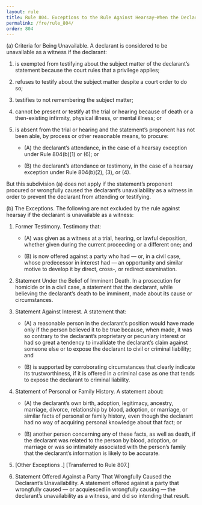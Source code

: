 ```yaml
---
layout: rule
title: Rule 804. Exceptions to the Rule Against Hearsay–When the Declarant Is Unavailable as a Witness
permalink: /fre/rule_804/
order: 804
---
```


(a) Criteria for Being Unavailable. A declarant is considered to be unavailable as a witness if the declarant:


1. is exempted from testifying about the subject matter of the declarant’s statement because the court rules that a privilege applies;


2. refuses to testify about the subject matter despite a court order to do so;


3. testifies to not remembering the subject matter;


4. cannot be present or testify at the trial or hearing because of death or a then-existing infirmity, physical illness, or mental illness; or


5. is absent from the trial or hearing and the statement’s proponent has not been able, by process or other reasonable means, to procure:


    - (A) the declarant’s attendance, in the case of a hearsay exception under Rule 804(b)(1) or (6); or


    - (B) the declarant’s attendance or testimony, in the case of a hearsay exception under Rule 804(b)(2), (3), or (4).


But this subdivision (a) does not apply if the statement’s proponent procured or wrongfully caused the declarant’s unavailability as a witness in order to prevent the declarant from attending or testifying.


(b) The Exceptions. The following are not excluded by the rule against hearsay if the declarant is unavailable as a witness:


1. Former Testimony. Testimony that:


    - (A) was given as a witness at a trial, hearing, or lawful deposition, whether given during the current proceeding or a different one; and


    - (B) is now offered against a party who had — or, in a civil case, whose predecessor in interest had — an opportunity and similar motive to develop it by direct, cross-, or redirect examination.


2. Statement Under the Belief of Imminent Death. In a prosecution for homicide or in a civil case, a statement that the declarant, while believing the declarant’s death to be imminent, made about its cause or circumstances.


3. Statement Against Interest. A statement that:


    - (A) a reasonable person in the declarant’s position would have made only if the person believed it to be true because, when made, it was so contrary to the declarant’s proprietary or pecuniary interest or had so great a tendency to invalidate the declarant’s claim against someone else or to expose the declarant to civil or criminal liability; and


    - (B) is supported by corroborating circumstances that clearly indicate its trustworthiness, if it is offered in a criminal case as one that tends to expose the declarant to criminal liability.


4. Statement of Personal or Family History. A statement about:


    - (A) the declarant’s own birth, adoption, legitimacy, ancestry, marriage, divorce, relationship by blood, adoption, or marriage, or similar facts of personal or family history, even though the declarant had no way of acquiring personal knowledge about that fact; or


    - (B) another person concerning any of these facts, as well as death, if the declarant was related to the person by blood, adoption, or marriage or was so intimately associated with the person’s family that the declarant’s information is likely to be accurate.


5. [Other Exceptions .] [Transferred to Rule 807.]


6. Statement Offered Against a Party That Wrongfully Caused the Declarant’s Unavailability. A statement offered against a party that wrongfully caused — or acquiesced in wrongfully causing — the declarant’s unavailability as a witness, and did so intending that result.

